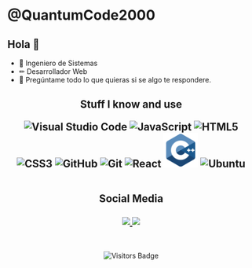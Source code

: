 #  @QuantumCode2000

## Hola 👋
<!--
Soy un chico boliviano apasionado por aprender sobre tecnología, puedes ver un poco de mi portafolio en programación [acá](https://kevinmorales.xyz/). En este momento te puedo ayudar sobre marketing digital, SEO y consejos para impulsar tu proyecto.-->

- 🚀 Ingeniero de Sistemas
- ✏ Desarrollador Web
- 💭 Pregúntame todo lo que quieras si se algo te respondere.


<h2 align="center">
<p>Stuff I know and use</p>
    <img alt="Visual Studio Code" height="70px"  src="https://user-images.githubusercontent.com/674621/71187801-14e60a80-2280-11ea-94c9-e56576f76baf.png"/>
    <img alt="JavaScript" height="70px" src="https://www.freepnglogos.com/uploads/javascript-png/javascript-logo-transparent-logo-javascript-images-3.png"/>
    <img alt="HTML5" height="70px" src="https://icones.pro/wp-content/uploads/2021/05/icone-html-orange.png" />
    <img alt="CSS3" height="70px" src="https://maxcdn.icons8.com/Share/icon/Logos//css31600.png"/>
    <img alt="GitHub" height="70px" src="http://pngimg.com/uploads/github/github_PNG53.png"/>
    <img alt="Git" height="70px" src="https://upload.wikimedia.org/wikipedia/commons/thumb/e/e0/Git-logo.svg/1280px-Git-logo.svg.png" />
    <img alt="React" height="70px" src="https://sc04.alicdn.com/kf/U0721a48732814105aae97d2245765dd2a.png"/>
    <img alt="C++" height="70px" src="https://raw.githubusercontent.com/github/explore/80688e429a7d4ef2fca1e82350fe8e3517d3494d/topics/cpp/cpp.png" />
    <img alt="Ubuntu" height="70px" src="https://logos-marcas.com/wp-content/uploads/2020/11/Ubuntu-Emblema.png"/>    
<br> <br>

<p>Social Media</p>
<a href="https://www.linkedin.com/in/jorge-luis-tancara-nina-2700421b2/">
    <img src="https://img.shields.io/badge/LinkedIn-7289DA?style=for-the-badge&logo=linkedin&logoColor=white">
</a>
<a href="https://twitter.com/JorgeLuisTanca1">
    <img src="https://img.shields.io/badge/Twitter-E4405F?style=for-the-badge&logo=twitter&logoColor=white">
</a> </h2>

<br />
<p align="center">
<img src="https://komarev.com/ghpvc/?username=QuantumCode2000&style=flat-square&color=0066ff" alt="Visitors Badge"/>
</p>
